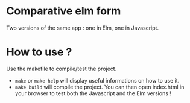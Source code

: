 # Comparative elm form

Two versions of the same app : one in Elm, one in Javascript.

# How to use ?

Use the makefile to compile/test the project.

- `make` or `make help` will display useful informations on how to use it.
- `make build` will compile the project. You can then open index.html in your
browser to test both the Javascript and the Elm versions !
